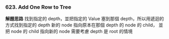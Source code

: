 ### 623. Add One Row to Tree
**解題思路**
找到指定的 depth，並把指定的 Value 塞到那個 depth，所以用遞迴的方式找到指定的 depth
新的 node 指向原本在那個 depth 的 node 的 child， 並把 node 的 child 指向新的 node 
需要考慮 depth 是 root 的情境